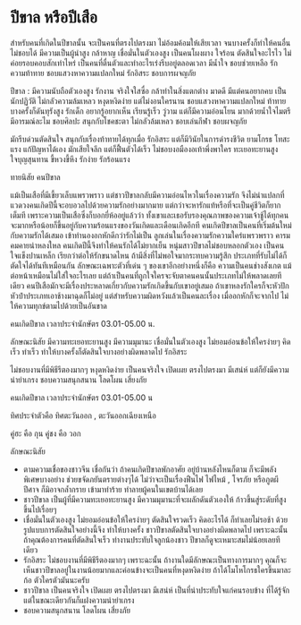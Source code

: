 # ปีขาล หรือปีเสือ

สำหรับคนที่เกิดในปีขาลนั้น จะเป็นคนที่ตรงไปตรงมา ไม่อ้อมค้อมให้เสียเวลา จนบางครั้งก็ทำให้คนอื่นไม่ชอบได้ มีความเป็นผู้นำสูง กล้าหาญ เชื่อมั่นในตัวเองสูง เป็นคนโผงผาง 
ใจร้อน ตัดสินใจอะไรไว ไม่ค่อยรอบคอบสักเท่าไหร่ เป็นคนที่ตื่นตัวและทำอะไรเร่งรีบอยู่ตลอดเวลา มีน้ำใจ ชอบช่วยเหลือ รักความท้าทาย ชอบแสวงหาความแปลกใหม่ รักอิสระ ชอบการผจญภัย

ปีขาล : มีความนับถือตัวเองสูง รักงาน จริงใจใสซื่อ กล้าทำในสิ่งแตกต่าง มาดดี มีแต่คนอยากคบ เป็นนักปฏิวัติ ไม่กลัวความล้มเหลว หงุดหงิดง่าย แต่ไม่งอนใครนาน 
ชอบแสวงหาความแปลกใหม่ ท้าทาย บางครั้งก็ดันทุรังสูง รักเด็ก อยากรู้อยากเห็น เรียนรู้เร็ว วู่วาม แต่ก็มีความอ่อนโยน มากด้วยน้ำใจไมตรี มีอารมณ์ละไม ชอบศิลปะ 
สนุกกับโชคชะตา ไม่กลัวล้มเหลว ชอบเล่นกีฬา ชอบผจญภัย

มักรีบด่วนตัดสินใจ สนุกกับเรื่องท้าทายได้ทุกเมื่อ รักอิสระ แต่ก็มีวินัยในการดำรงชีวิต ยามโกรธ โทสะแรง แก้ปัญหาได้เอง มักเสียใจลึก แต่ก็ฟื้นตัวได้เร็ว ไม่ชอบงอมืองอเท้าพึ่งพาใคร 
ทะเยอทะยานสูง ใจบุญสุนทาน ขี้หวงขี้หึง รักง่าย รักร้อนแรง

ทายนิสัย คนปีขาล

แม้เป็นเสือที่มีเขี้ยวเล็บแพรวพราว แต่ชาวปีขาลกลับมีความอ่อนไหวในเรื่องความรัก จึงไม่น่าแปลกที่แวดวงคนเกิดปีนี้จะอบอวลไปด้วยความรักอย่างมากมาย 
แต่กว่าจะหารักแท้หรือที่จะเป็นคู่ชีวิตก็ยากเต็มที เพราะความเป็นเสือซึ่งก็บอกยี่ห้ออยู่แล้วว่า ทั้งเขาและเธอรับรองคุณภาพของความเจ้าชู้ได้ทุกคน 
จะมากหรือน้อยก็ขึ้นอยู่กับความร้อนแรงของวันเกิดและเดือนเกิดอีกที คนเกิดปีขาลเป็นคนที่เริ่มต้นใหม่กับความรักได้เสมอ เข้าทำนองอกหักดีกว่ารักไม่เป็น 
ลูกเล่นในเรื่องความรักความใคร่แพรวพราว คารมคมคายน่าหลงใหล คนเกิดปีนี้จึงทำให้คนรักได้ไม่ยากเย็น หนุ่มสาวปีขาลไม่ชอบหลอกตัวเอง เป็นคนใจแข็งปานเหล็ก 
เรียกว่าต่อให้รักขนาดไหน ถ้ามีสิ่งที่ไม่พอใจมากระทบความรู้สึก ประเภทที่รับไม่ได้ก็ตัดใจได้ทันทีเหมือนกัน ลักษณะเฉพาะตัวที่เด่น ๆ ของเขาอีกอย่างหนึ่งก็คือ ความเป็นคนช่างสังเกต 
แม้ต่อหน้าเหมือนไม่ใส่ใจอะไรเลย แต่ถ้าเป็นคนที่ถูกใจใครจะจับตาคนคนนั้นประเภทไม่ให้พลาดเลยทีเดียว คนปีเสือมักจะมีเรื่องประหลาดเกี่ยวกับความรักเกิดขึ้นกับเขาอยู่เสมอ 
ถ้าเขาหลงรักใครก็จะหัวปักหัวปำประเภทเอาช้างมาฉุดก็ไม่อยู่ แต่สำหรับความผิดหวังแล้วเป็นคนละเรื่อง เมื่ออกหักก็จะจากไป ไม่ให้ความทุกข์ตามไปด้วยเป็นอันขาด

คนเกิดปีขาล
เวลาประจำนักษัตร 03.01-05.00 น.

ลักษณะนิสัย
มีความทะเยอทะยานสูง มีความมุมานะ เชื่อมั่นในตัวเองสูง ไม่ยอมอ่อนข้อให้ใครง่ายๆ คิดเร็ว ทำเร็ว ทำให้บางครั้งก็ตัดสินใจบางอย่างผิดพลาดไป รักอิสระ

ไม่ชอบงานที่มีพิธีรีตองมากๆ หงุดหงิดง่าย เป็นคนจริงใจ เปิดเผย ตรงไปตรงมา มีเสน่ห์ แต่ก็ยังมีความน่ายำเกรง ชอบความสนุกสนาน โลดโผน เสี่ยงภัย

คนเกิดปีขาล      เวลาประจำนักษัตร 03.01-05.00 น

ทิศประจำตัวคือ   ทิศตะวันออก , ตะวันออกเฉียงเหนือ

คู่ฮะ คือ กุน             คู่ชง คือ วอก

ลักษณะนิสัย

- ตามความเชื่อของชาวจีน เชื่อกันว่า ถ้าคนเกิดปีขาลพักอาศัย อยู่บ้านหลังไหนก็ตาม ก็จะมีพลังพิเศษบางอย่าง ช่วยขจัดภยันตรายต่างๆได้ ไม่ว่าจะเป็นเรื่องฟืนไฟ ไฟไหม้ ,
โจรภัย หรือภูตผีปีศาจ ก็มิอาจกล้ำกราย เข้ามาทำร้าย ทำลายผู้คนในเขตบ้านได้เลย
- ชาวปีขาล เป็นผู้ที่มีความทะเยอทะยานสูง มีความมุมานะที่จะผลักดันตัวเองให้ ก้าวขึ้นสู่ระดับที่สูงขึ้นไปเรื่อยๆ
- เชื่อมั่นในตัวเองสูง ไม่ยอมอ่อนข้อให้ใครง่ายๆ  ตัดสินใจรวดเร็ว คิดอะไรได้ ก็ทำเลยไม่รอช้า ด้วยรูปแบบการตัดสินใจอย่างนี้จึง ทำให้บางครั้ง 
ชาวปีขาลตัดสินใจบางอย่างผิดพลาดไป เพราะฉะนั้น ถ้าคุณต้องการคนที่ตัดสินใจเร็ว ทำงานประทับใจลูกน้องชาว ปีขาลก็ดูจะเหมาะสมไม่น้อยเลยทีเดียว
- รักอิสระ ไม่ชอบงานที่มีพิธีรีตองมากๆ เพราะฉะนั้น ถ้างานใดมีลักษณะเป็นทางการมากๆ คุณก็จะเห็นชาวปีขาลอยู่ในงานน้อยมากและค่อนข้างจะเป็นคนที่หงุดหงิดง่าย 
ถ้าได้โมโหโกรธใครขึ้นมาละก้อ ตัวใครตัวมันนะครับ
- ชาวปีขาล เป็นคนจริงใจ เปิดเผย ตรงไปตรงมา  มีเสน่ห์ เป็นที่น่าประทับใจแก่คนรอบข้าง ที่ได้รู้จัก แต่ในขณะเดียวกันก็แฝงความน่ายำเกรง
- ชอบความสนุกสนาน โลดโผน เสี่ยงภัย
